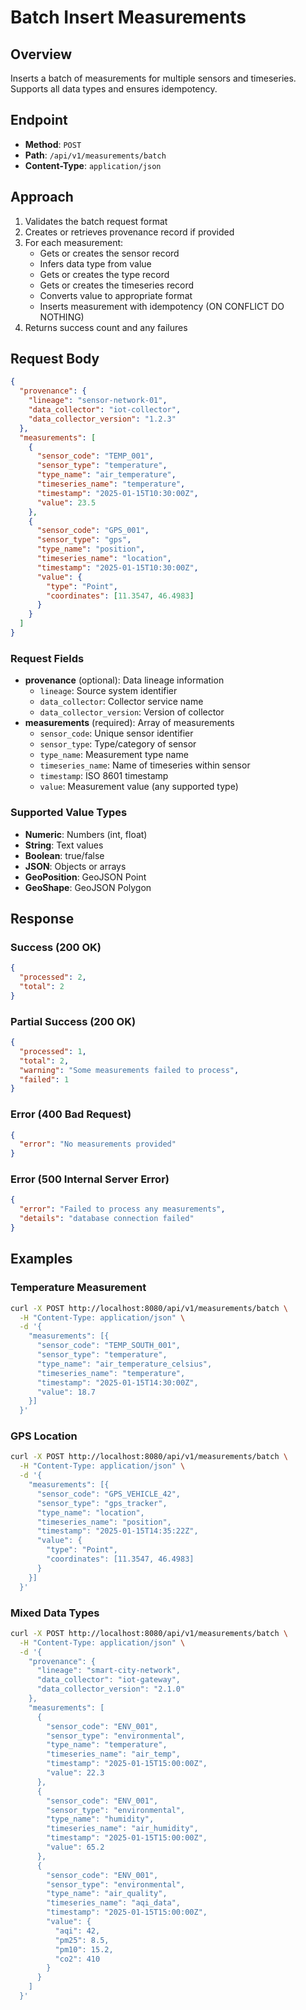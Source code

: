 # Batch Insert Measurements

## Overview
Inserts a batch of measurements for multiple sensors and timeseries. Supports all data types and ensures idempotency.

## Endpoint
- **Method**: `POST`
- **Path**: `/api/v1/measurements/batch`
- **Content-Type**: `application/json`

## Approach
1. Validates the batch request format
2. Creates or retrieves provenance record if provided
3. For each measurement:
   - Gets or creates the sensor record
   - Infers data type from value
   - Gets or creates the type record
   - Gets or creates the timeseries record
   - Converts value to appropriate format
   - Inserts measurement with idempotency (ON CONFLICT DO NOTHING)
4. Returns success count and any failures

## Request Body

```json
{
  "provenance": {
    "lineage": "sensor-network-01",
    "data_collector": "iot-collector",
    "data_collector_version": "1.2.3"
  },
  "measurements": [
    {
      "sensor_code": "TEMP_001",
      "sensor_type": "temperature",
      "type_name": "air_temperature",
      "timeseries_name": "temperature",
      "timestamp": "2025-01-15T10:30:00Z",
      "value": 23.5
    },
    {
      "sensor_code": "GPS_001",
      "sensor_type": "gps",
      "type_name": "position",
      "timeseries_name": "location",
      "timestamp": "2025-01-15T10:30:00Z",
      "value": {
        "type": "Point",
        "coordinates": [11.3547, 46.4983]
      }
    }
  ]
}
```

### Request Fields
- **provenance** (optional): Data lineage information
  - `lineage`: Source system identifier
  - `data_collector`: Collector service name
  - `data_collector_version`: Version of collector
- **measurements** (required): Array of measurements
  - `sensor_code`: Unique sensor identifier
  - `sensor_type`: Type/category of sensor
  - `type_name`: Measurement type name
  - `timeseries_name`: Name of timeseries within sensor
  - `timestamp`: ISO 8601 timestamp
  - `value`: Measurement value (any supported type)

### Supported Value Types
- **Numeric**: Numbers (int, float)
- **String**: Text values
- **Boolean**: true/false
- **JSON**: Objects or arrays
- **GeoPosition**: GeoJSON Point
- **GeoShape**: GeoJSON Polygon

## Response

### Success (200 OK)
```json
{
  "processed": 2,
  "total": 2
}
```

### Partial Success (200 OK)
```json
{
  "processed": 1,
  "total": 2,
  "warning": "Some measurements failed to process",
  "failed": 1
}
```

### Error (400 Bad Request)
```json
{
  "error": "No measurements provided"
}
```

### Error (500 Internal Server Error)
```json
{
  "error": "Failed to process any measurements",
  "details": "database connection failed"
}
```

## Examples

### Temperature Measurement
```bash
curl -X POST http://localhost:8080/api/v1/measurements/batch \
  -H "Content-Type: application/json" \
  -d '{
    "measurements": [{
      "sensor_code": "TEMP_SOUTH_001",
      "sensor_type": "temperature",
      "type_name": "air_temperature_celsius",
      "timeseries_name": "temperature",
      "timestamp": "2025-01-15T14:30:00Z",
      "value": 18.7
    }]
  }'
```

### GPS Location
```bash
curl -X POST http://localhost:8080/api/v1/measurements/batch \
  -H "Content-Type: application/json" \
  -d '{
    "measurements": [{
      "sensor_code": "GPS_VEHICLE_42",
      "sensor_type": "gps_tracker",
      "type_name": "location",
      "timeseries_name": "position",
      "timestamp": "2025-01-15T14:35:22Z",
      "value": {
        "type": "Point",
        "coordinates": [11.3547, 46.4983]
      }
    }]
  }'
```

### Mixed Data Types
```bash
curl -X POST http://localhost:8080/api/v1/measurements/batch \
  -H "Content-Type: application/json" \
  -d '{
    "provenance": {
      "lineage": "smart-city-network",
      "data_collector": "iot-gateway",
      "data_collector_version": "2.1.0"
    },
    "measurements": [
      {
        "sensor_code": "ENV_001",
        "sensor_type": "environmental",
        "type_name": "temperature",
        "timeseries_name": "air_temp",
        "timestamp": "2025-01-15T15:00:00Z",
        "value": 22.3
      },
      {
        "sensor_code": "ENV_001", 
        "sensor_type": "environmental",
        "type_name": "humidity",
        "timeseries_name": "air_humidity",
        "timestamp": "2025-01-15T15:00:00Z",
        "value": 65.2
      },
      {
        "sensor_code": "ENV_001",
        "sensor_type": "environmental", 
        "type_name": "air_quality",
        "timeseries_name": "aqi_data",
        "timestamp": "2025-01-15T15:00:00Z",
        "value": {
          "aqi": 42,
          "pm25": 8.5,
          "pm10": 15.2,
          "co2": 410
        }
      }
    ]
  }'
```